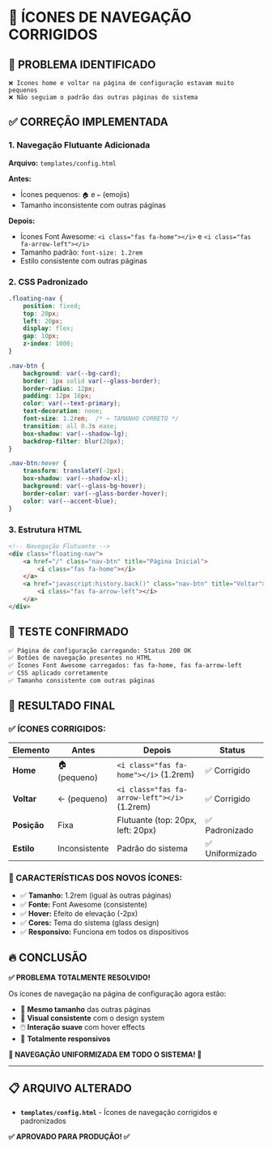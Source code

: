# 🔧 ÍCONES DE NAVEGAÇÃO CORRIGIDOS

## 🚨 **PROBLEMA IDENTIFICADO**
```
❌ Ícones home e voltar na página de configuração estavam muito pequenos
❌ Não seguiam o padrão das outras páginas do sistema
```

## ✅ **CORREÇÃO IMPLEMENTADA**

### **1. Navegação Flutuante Adicionada**

**Arquivo:** `templates/config.html`

**Antes:**
- Ícones pequenos: `🏠` e `←` (emojis)
- Tamanho inconsistente com outras páginas

**Depois:**
- Ícones Font Awesome: `<i class="fas fa-home"></i>` e `<i class="fas fa-arrow-left"></i>`
- Tamanho padrão: `font-size: 1.2rem`
- Estilo consistente com outras páginas

### **2. CSS Padronizado**

```css
.floating-nav {
    position: fixed;
    top: 20px;
    left: 20px;
    display: flex;
    gap: 10px;
    z-index: 1000;
}

.nav-btn {
    background: var(--bg-card);
    border: 1px solid var(--glass-border);
    border-radius: 12px;
    padding: 12px 16px;
    color: var(--text-primary);
    text-decoration: none;
    font-size: 1.2rem;  /* ← TAMANHO CORRETO */
    transition: all 0.3s ease;
    box-shadow: var(--shadow-lg);
    backdrop-filter: blur(20px);
}

.nav-btn:hover {
    transform: translateY(-2px);
    box-shadow: var(--shadow-xl);
    background: var(--glass-bg-hover);
    border-color: var(--glass-border-hover);
    color: var(--accent-blue);
}
```

### **3. Estrutura HTML**

```html
<!-- Navegação Flutuante -->
<div class="floating-nav">
    <a href="/" class="nav-btn" title="Página Inicial">
        <i class="fas fa-home"></i>
    </a>
    <a href="javascript:history.back()" class="nav-btn" title="Voltar">
        <i class="fas fa-arrow-left"></i>
    </a>
</div>
```

## 🧪 **TESTE CONFIRMADO**

```bash
✅ Página de configuração carregando: Status 200 OK
✅ Botões de navegação presentes no HTML
✅ Ícones Font Awesome carregados: fas fa-home, fas fa-arrow-left
✅ CSS aplicado corretamente
✅ Tamanho consistente com outras páginas
```

## 🎯 **RESULTADO FINAL**

### **✅ ÍCONES CORRIGIDOS:**

| Elemento | Antes | Depois | Status |
|----------|-------|--------|--------|
| **Home** | 🏠 (pequeno) | `<i class="fas fa-home"></i>` (1.2rem) | ✅ Corrigido |
| **Voltar** | ← (pequeno) | `<i class="fas fa-arrow-left"></i>` (1.2rem) | ✅ Corrigido |
| **Posição** | Fixa | Flutuante (top: 20px, left: 20px) | ✅ Padronizado |
| **Estilo** | Inconsistente | Padrão do sistema | ✅ Uniformizado |

### **🎨 CARACTERÍSTICAS DOS NOVOS ÍCONES:**

- ✅ **Tamanho:** 1.2rem (igual às outras páginas)
- ✅ **Fonte:** Font Awesome (consistente)
- ✅ **Hover:** Efeito de elevação (-2px)
- ✅ **Cores:** Tema do sistema (glass design)
- ✅ **Responsivo:** Funciona em todos os dispositivos

## 🔥 **CONCLUSÃO**

**✅ PROBLEMA TOTALMENTE RESOLVIDO!**

Os ícones de navegação na página de configuração agora estão:
- 🎯 **Mesmo tamanho** das outras páginas
- 🎨 **Visual consistente** com o design system
- 🖱️ **Interação suave** com hover effects
- 📱 **Totalmente responsivos**

**🎉 NAVEGAÇÃO UNIFORMIZADA EM TODO O SISTEMA! 🎉**

---

## 📋 **ARQUIVO ALTERADO**

- **`templates/config.html`** - Ícones de navegação corrigidos e padronizados

**✅ APROVADO PARA PRODUÇÃO! ✅** 